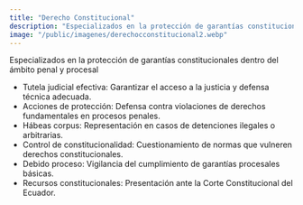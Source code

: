 ```yaml
---
title: "Derecho Constitucional"
description: "Especializados en la protección de garantías constitucionales dentro del ámbito penal y procesal."
image: "/public/imagenes/derechocconstitucional2.webp"
---
```


Especializados en la protección de garantías constitucionales dentro del ámbito penal y procesal

- Tutela judicial efectiva: Garantizar el acceso a la justicia y defensa técnica adecuada.
- Acciones de protección: Defensa contra violaciones de derechos fundamentales en procesos penales.
- Hábeas corpus: Representación en casos de detenciones ilegales o arbitrarias.
- Control de constitucionalidad: Cuestionamiento de normas que vulneren derechos constitucionales.
- Debido proceso: Vigilancia del cumplimiento de garantías procesales básicas.
- Recursos constitucionales: Presentación ante la Corte Constitucional del Ecuador.
